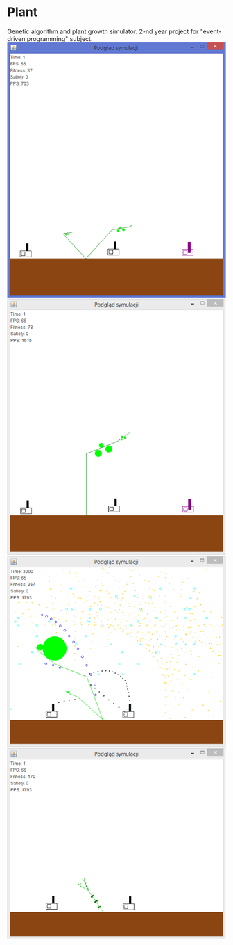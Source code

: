 # Plant
Genetic algorithm and plant growth simulator. 2-nd year project for "event-driven programming" subject.
![Screenshot](screen1.png)
![Screenshot](screen2.png)
![Screenshot](screen3.png)
![Screenshot](screen4.png)
